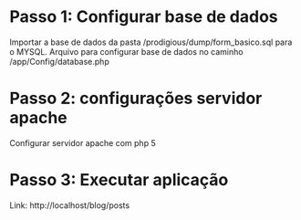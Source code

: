 # Passo 1: Configurar base de dados

Importar a base de dados da pasta /prodigious/dump/form_basico.sql para o MYSQL.
Arquivo para configurar base de dados no caminho /app/Config/database.php

# Passo 2: configurações servidor apache

Configurar servidor apache com php 5

# Passo 3: Executar aplicação

Link: http://localhost/blog/posts





